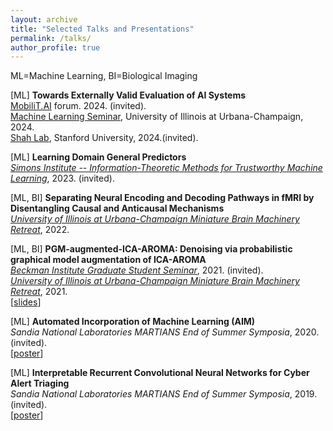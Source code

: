 ```yaml
---
layout: archive
title: "Selected Talks and Presentations"
permalink: /talks/
author_profile: true
---
```


ML=Machine Learning, BI=Biological Imaging

[ML] **Towards Externally Valid Evaluation of AI Systems**<br>
<a href="mobilit.ai" target="_blank">MobiliT.AI</a> forum. 2024. (invited).<br>
<a href="https://publish.illinois.edu/ml-seminar/" target="_blank">Machine Learning Seminar</a>, University of Illinois at Urbana-Champaign, 2024.<br>
<a href="https://shahlab.stanford.edu/" target="_blank">Shah Lab</a>, Stanford University, 2024.(invited).<br>

[ML] **Learning Domain General Predictors**<br>
<a href="https://simons.berkeley.edu/workshops/asu-it-ml" target="_blank">*Simons Institute -- Information-Theoretic Methods for Trustworthy Machine Learning*</a>, 2023. (invited).<br>

[ML, BI] **Separating Neural Encoding and Decoding Pathways in fMRI by Disentangling Causal and Anticausal Mechanisms**<br>
<a href="https://minibrain.beckman.illinois.edu/events/2021-mbm-retreat/">*University of Illinois at Urbana-Champaign Miniature Brain Machinery Retreat*</a>, 2022.<br>

[ML, BI] **PGM-augmented-ICA-AROMA: Denoising via probabilistic graphical model augmentation of ICA-AROMA**<br>
<a href="https://beckman.illinois.edu/about/news/article/2022/03/30/grad-students-to-present-research-april-6">*Beckman Institute Graduate Student Seminar*</a>, 2021. (invited).<br>
<a href="https://minibrain.beckman.illinois.edu/events/2021-mbm-retreat/">*University of Illinois at Urbana-Champaign Miniature Brain Machinery Retreat*</a>, 2021.<br>
[<a href="/talks/causal_fmri_denoising-beckman_seminar-040622.pptx" target="_blank">slides</a>]

[ML] **Automated Incorporation of Machine Learning (AIM)**<br>
*Sandia National Laboratories MARTIANS End of Summer Symposia*, 2020. (invited).<br>
[<a href="https://www.osti.gov/servlets/purl/1811429" target="_blank">poster</a>]

[ML] **Interpretable Recurrent Convolutional Neural Networks for Cyber Alert Triaging**<br>
*Sandia National Laboratories MARTIANS End of Summer Symposia*, 2019. (invited).<br>
[<a href="https://www.osti.gov/biblio/1645642-interpretable-recurrent-convolutional-neural-networks-cyber-alert-triaging" target="_blank">poster</a>]
